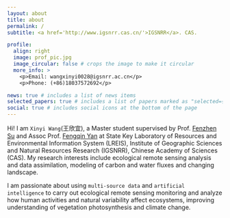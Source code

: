 ```yaml
---
layout: about
title: about
permalink: /
subtitle: <a href='http://www.igsnrr.cas.cn/'>IGSNRR</a>. CAS.

profile:
  align: right
  image: prof_pic.jpg
  image_circular: false # crops the image to make it circular
  more_info: >
    <p>Email: wangxinyi0028@igsnrr.ac.cn</p>
    <p>Phone: (+86)18037572692</p>

news: true # includes a list of news items
selected_papers: true # includes a list of papers marked as "selected={true}"
social: true # includes social icons at the bottom of the page
---
```


Hi! I am `Xinyi Wang`(王欣宜), a Master student supervised by Prof. [Fenzhen Su](http://www.lreis.ac.cn/kyry/yjy/201609/t20160909_347825.html) and Assoc Prof. [Fengqin Yan](http://www.lreis.ac.cn/kyry/fyjy/201909/t20190925_517617.html) at State Key Laboratory of Resources and Environmental Information System (LREIS), Institute of Geographic Sciences and Natural Resources Research (IGSNRR), Chinese Academy of Sciences (CAS). My research interests include ecological remote sensing analysis and data assimilation, modeling of carbon and water fluxes and changing landscape.

I am passionate about using `multi-source data` and `artificial intelligence` to carry out ecological remote sensing monitoring and analyze how human activities and natural variability affect ecosystems, improving understanding of vegetation photosynthesis and climate change.
